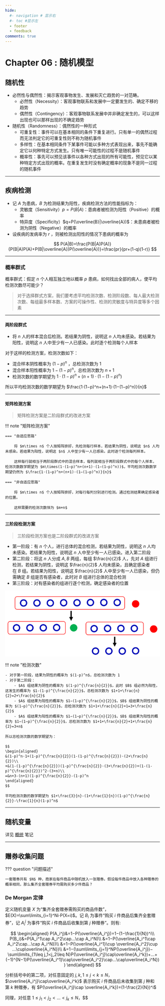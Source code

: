 ```yaml
---
hide:
  #- navigation # 显示右
  #- toc #显示左
  - footer
  - feedback
comments: true
--- 
```


# Chapter 06 : 随机模型

## 随机性

- 必然性与偶然性：揭示客观事物发生、发展和灭亡趋势的一对范畴。
	- 必然性（Necessity）：客观事物联系和发展中一定要发生的、确定不移的趋势
	- 偶然性（Contingency）：客观事物联系发展中并非确定发生的，可以这样出现也可以那样出现的不确定趋势
- 随机性（Randomness）：偶然性的一种形式
	- 可重复性：事件可以在基本相同的条件下重复进行。只有单一的偶然过程而无法判定它的可重复性则不称为随机事件
	- 多样性：在基本相同条件下某事件可能以多种方式表现出来，事先不能确定它以何种特定方式发生。只有唯一可能性的过程不是随机事件
	- 概率性：事先可以预见该事件以各种方式出现的所有可能性，预见它以某种特定方式出现的概率。在重复发生时没有确定概率的现象不是同一过程的随机事件
***
## 疾病检测

- 记 $A$ 为患病，$B$ 为检测结果为阳性，疾病检测方法的性能指标为：
	- 灵敏度（Sensitivity）$p=P(B|A)$：患病者被检测为阳性（Positive）的概率
	- 特异度（Specificity）$q=P(\overline{B}|\overline{A})$：未患病者被检测为阴性（Negative）的概率
- 设疾病的发病率为 $r$ ，则被检测出阳性的情况下患病的概率为

$$
P(A|B)=\frac{P(B|A)P(A)}{P(B|A)P(A)+P(B|\overline{A})P(\overline{A})}=\frac{pr}{pr+(1-q)(1-r)}
$$
***
### 概率群式

概率群式：假定 $n$ 个人相互独立地以概率 $p$ 患病，如何找出全部的病人，使平均检测次数尽可能少？

> 对于选择群式方案，我们要考虑平均检测次数、检测阶段数、每人最大检测次数、每组最多样本数、方案的可操作性、检测的灵敏度与特异度等多个因素
***
#### 两阶段群式

- 将 $n$ 人的样本混合后检测。若结果为阴性，说明这 $n$ 人均未感染。若结果为阳性，说明这 $n$ 人中至少有一人已感染。此时逐个检测每个人样本

对于这样的检测方案，检测次数如下：

- 混合样本阴性概率为 $(1−p)^n$ ，总检测次数为 1
- 混合样本阳性概率为 $1−(1−p)^n$，总检测次数为 $n+1$
- 检测次数的数学期望为 $1⋅(1−p)^n+(n+1)⋅(1−(1−p)^n)$

所以平均检测次数的数学期望为 $\frac{1⋅(1−p)^n+(n+1)⋅(1−(1−p)^n)}{n}$
***
#### 矩阵检测方案

> 矩阵检测方案是二阶段群式的改进方案

!!! note "矩阵检测方案"

	=== "自适应思路"
	
		将 $m\times n$ 个人按矩阵排好，先检测每行样本，若结果为阴性，说明这 $n$ 人均未感染。若结果为阳性，说明这 $n$ 人中至少有一人已感染。此时逐个检测每列样本。
		
		这样每行就相当于两阶段群式中的混合样本，每列就相当于两阶段群式中的每个人样本，检测次数数学期望为 $m\times(1⋅(1−p)^n+(n+1)⋅(1−(1−p)^n))$，平均检测次数数学期望仍然为 $\frac{1⋅(1−p)^n+(n+1)⋅(1−(1−p)^n)}{n}$
	
	=== "非自适应思路"
	
		将 $m\times n$ 个人按矩阵排好，对每行每列分别进行检测。通过检测结果确定感染者的位置。
		
		这样需要的检测次数恒为 $m+n$
***
#### 三阶段检测方案

> 三阶段检测方案也是二阶段群式的改进方案

- 第一阶段：有 $n$ 个人，进行总体的混合检测，若结果为阴性，说明这 $n$ 人均未感染。若结果为阳性，说明这 $n$ 人中至少有一人已感染。进入第二阶段
- 第二阶段：将这 $n$ 人分成 $A,B$ 两组，每组 $\frac{n}{2}$ 人，先对 $A$ 组进行检测，若结果为阴性，说明这 $\frac{n}{2}$ 人均未感染，且确定感染者在 $B$ 组。若结果为阳性，说明这 $\frac{n}{2}$ 人中至少有一人已感染，但仍需确定 $B$ 组是否有感染者，此时对 $B$ 组进行总体的混合检测
- 第三阶段：对有感染者的组进行逐个检测，确定感染者的位置

![](../../../assets/Pasted%20image%2020241220171251.png)

!!! note "检测次数"

	- 对于第一阶段，结果为阴性的概率为 $(1-p)^n$，总检测次数为 1
	- 对于第二阶段：
		- $A$ 组结果为阴性的概率为 $(1-p)^{\frac{n}{2}}$，此时 $B$ 组必然为阳性，这发生的概率为 $1-(1-p)^{\frac{n}{2}}$，总检测次数为 $1+1+\frac{n}{2}=2+\frac{n}{2}$
		- $A$ 组结果为阳性的概率为 $1−(1−p)^{\frac{n}{2}}$，$B$ 组结果为阴性的概率为 $(1−p)^{\frac{n}{2}}$，总检测次数为 $1+1+\frac{n}{2}+1=3+\frac{n}{2}$
		- $A$ 组结果为阳性的概率为 $1−(1−p)^{\frac{n}{2}}$，$B$ 组结果为阳性的概率为 $1−(1−p)^{\frac{n}{2}}$，总检测次数为 $1+1+\frac{n}{2}+1+\frac{n}{2}=3+n$
	
	所以总检测次数的数学期望为：
	
	$$
	\begin{aligned}
	&(1-p)^n·1+(1-p)^{\frac{n}{2}}(1-(1-p)^{\frac{n}{2}})·(2+\frac{n}{2})\\
	+&(1-(1-p)^{\frac{n}{2}})(1-p)^{\frac{n}{2}}·(3+\frac{n}{2})+(1-(1-p)^{\frac{n}{2}})^2·(3+n)\\
	=&n+3-(n+1)(1-p)^{\frac{n}{2}}-(1-p)^n
	\end{aligned}
	$$
	
	平均检测次数的数学期望为 $1+\frac{3}{n}-(1+\frac{1}{n})(1-p)^{\frac{n}{2}}-\frac{1}{n}(1-p)^n$
***
## 随机变量

详见 [概统](https://brucejqs.github.io/MyNotebook/blog/Math/Probability%20Theory%20and%20Mathematical%20Statistics/Chapter%202/) 笔记
***
## 赠券收集问题

??? question "问题描述"

	一套赠券共有 $N$ 种，商家在每件商品中随机放入一张赠券。假设每件商品中放入各种赠券的概率相同，那么集齐全套赠券平均需购买多少件商品？

### De Morgan 定律

定义随机变量 $X$ 为“集齐全套赠券需购买的商品件数”，$E(X)=\sum\limits_{i=1}^Ni⋅P(X=i)$。记 $B_i$ 为事件“购买 $i$ 件商品后集齐全套赠券”，记 $A_i^j$ 为事件“购买 $i$ 件商品后收集到第 $j$ 种赠券”。则有:

$$ 
\begin{aligned}
P(A_i^j)&=1−P(\overline{A_i^j})=1−(1−\frac{1}{N})^i\\
P(B_i)&=P(A_i^1\cap A_i^2\cap...\cap A_i^N)\\
&=1−P(\overline{A_i^1\cap A_i^2\cap...\cap A_i^N})\\
&=1−P(\overline{A_i^1}\cup \overline{A_i^2}\cup ...\cup\overline{A_i^N})\\
&=1−(\sum\limits_{j=1}^NP(\overline{A_i^j})−\sum\limits_{1\leq j_1<j_2\leq N}P(\overline{A_i^j}\cap\overline{A_i^k})+...+(−1)^{N−1}P(\overline{A_i^1}\cap\overline{A_i^2}\cap...\cap\overline{A_i^N}))
\end{aligned}
$$

分析括号中的第二项，对任意固定的 $j,k,1\leq j<k\leq N$，$\overline{A_i^j}\cap\overline{A_i^k}$ 表示购买 $i$ 件商品后未收集到第 $j$ 种和第 $k$ 种赠券，有 $P(\overline{A_i^j}\cap \overline{A_i^k})=(1-\frac{2}{N})^i$

同理，对任意 $1\leq j_1<j_2<...<j_k\leq N$，$$